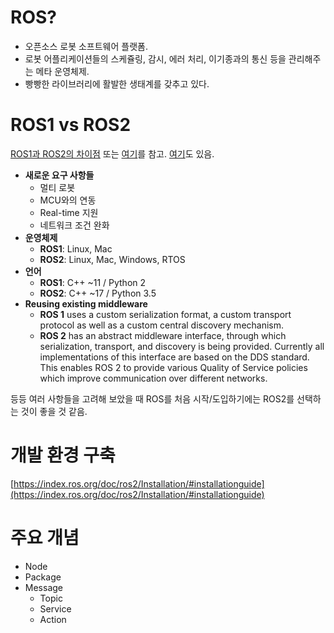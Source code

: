 # ROS?

 - 오픈소스 로봇 소프트웨어 플랫폼. 
 - 로봇 어플리케이션들의 스케쥴링, 감시, 에러 처리, 이기종과의 통신 등을 관리해주는 메타 운영체제.
 - 빵빵한 라이브러리에 활발한 생태계를 갖추고 있다.

# ROS1 vs ROS2

[ROS1과 ROS2의 차이점](http://design.ros2.org/articles/changes.html) 또는 [여기](https://www.theconstructsim.com/ko/infographic-ros-1-vs-ros-2-one-better-2/)를 참고.  [여기](https://snowdeer.github.io/ros2/2017/12/18/introduction-ros2/)도 있음.

 - **새로운 요구 사항들**
	 - 멀티 로봇
	 - MCU와의 연동
	 - Real-time 지원
	 - 네트워크 조건 완화
 - **운영체제**
	 - **ROS1**: Linux, Mac
	 - **ROS2**: Linux, Mac, Windows, RTOS
 - **언어**
	 - **ROS1**: C++ ~11 / Python 2
	 - **ROS2**: C++ ~17 / Python 3.5
- **Reusing existing middleware**
     - **ROS 1** uses a custom serialization format, a custom transport protocol as well as a custom central discovery mechanism. 
     - **ROS 2** has an abstract middleware interface, through which serialization, transport, and discovery is being provided. Currently all implementations of this interface are based on the DDS standard. This enables ROS 2 to provide various Quality of Service policies which improve communication over different networks.

등등 여러 사항들을 고려해 보았을 때 ROS를 처음 시작/도입하기에는 ROS2를 선택하는 것이 좋을 것 같음.

# 개발 환경 구축
[https://index.ros.org/doc/ros2/Installation/#installationguide](https://index.ros.org/doc/ros2/Installation/#installationguide)

# 주요 개념
- Node
- Package
- Message
	- Topic
	- Service
	- Action
